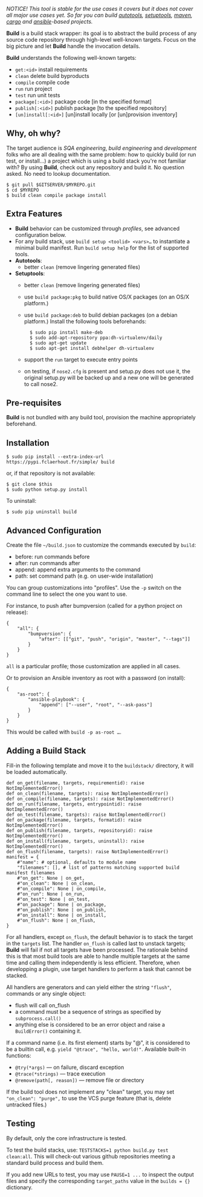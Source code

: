 *NOTICE!
This tool is stable for the use cases it covers but it does not cover all major use cases yet. So far you can build [autotools](https://www.sourceware.org/autobook), [setuptools](https://packaging.python.org), [maven](https://maven.apache.org), [cargo](http://doc.crates.io) and [ansible](http://docs.ansible.com/ansible/index.html)-based projects.*

**Build** is a build stack wrapper:
its goal is to abstract the build process of any source code repository through high-level well-known targets. Focus on the big picture and let **Build** handle the invocation details.

**Build** understands the following well-known targets:
  * `get:<id>` install requirements
  * `clean` delete build byproducts
  * `compile` compile code
  * `run` run project
  * `test` run unit tests
  * `package[:<id>]` package code [in the specified format]
  * `publish[:<id>]` publish package [to the specified repository]
  * `[un]install[:<id>]` [un]install locally [or [un]provision inventory]

Why, oh why?
------------

The target audience is _SQA engineering_, _build engineering_ and _development_ folks
who are all dealing with the same problem: how to quickly build (or run test, or install…)
a project which is using a build stack you're not familiar with?
By using **Build**, check out any repository and build it.
No question asked.
No need to lookup documentation.

	$ git pull $GITSERVER/$MYREPO.git
	$ cd $MYREPO
	$ build clean compile package install

Extra Features
--------------

  * **Build** behavior can be customized through _profiles_, see advanced configuration below.
  * For any build stack, use `build setup <toolid> <vars>…` to instantiate a minimal build manifest.
    Run `build setup help` for the list of supported tools.
  * **Autotools**:
    * better `clean` (remove lingering generated files)
  * **Setuptools**:
    * better `clean` (remove lingering generated files)
    * use `build package:pkg` to build native OS/X packages (on an OS/X platform.)
    * use `build package:deb` to build debian packages (on a debian platform.)
      Install the following tools beforehands:

			$ sudo pip install make-deb
			$ sudo add-apt-repository ppa:dh-virtualenv/daily
			$ sudo apt-get update
			$ sudo apt-get install debhelper dh-virtualenv

    * support the `run` target to execute entry points
    * on testing,
      if `nose2.cfg` is present and setup.py does not use it,
      the original setup.py will be backed up and a new one will be generated to call nose2.

Pre-requisites
--------------

**Build** is not bundled with any build tool, provision the machine appropriately beforehand.

Installation
------------

	$ sudo pip install --extra-index-url https://pypi.fclaerhout.fr/simple/ build

or, if that repository is not available:

	$ git clone $this
	$ sudo python setup.py install

To uninstall:

	$ sudo pip uninstall build

Advanced Configuration
----------------------

Create the file `~/build.json` to customize the commands executed by `build`:

  * before: run commands before
  * after: run commands after
  * append: append extra arguments to the command
  * path: set command path (e.g. on user-wide installation)

You can group customizations into "profiles".
Use the `-p` switch on the command line to select the one you want to use.

For instance, to push after bumpversion (called for a python project on release):

	{
		"all": {
			"bumpversion": {
				"after": [["git", "push", "origin", "master", "--tags"]]
			}
		}
	}

`all` is a particular profile; those customization are applied in all cases.

Or to provision an Ansible inventory as root with a password (on install):

	{
		"as-root": {
			"ansible-playbook": {
				"append": ["--user", "root", "--ask-pass"]
			}
		}
	}

This would be called with `build -p as-root …`.

Adding a Build Stack
--------------------

Fill-in the following template and move it to the `buildstack/` directory, it will be loaded automatically.

	def on_get(filename, targets, requirementid): raise NotImplementedError()
	def on_clean(filename, targets): raise NotImplementedError()
	def on_compile(filename, targets): raise NotImplementedError()
	def on_run(filename, targets, entrypointid): raise NotImplementedError()
	def on_test(filename, targets): raise NotImplementedError()
	def on_package(filename, targets, formatid): raise NotImplementedError()
	def on_publish(filename, targets, repositoryid): raise NotImplementedError()
	def on_install(filename, targets, uninstall): raise NotImplementedError()
	def on_flush(filename, targets): raise NotImplementedError()
	manifest = {
		#"name": # optional, defaults to module name
		"filenames": [], # list of patterns matching supported build manifest filenames
		#"on_get": None | on_get,
		#"on_clean": None | on_clean,
		#"on_compile": None | on_compile,
		#"on_run": None | on_run,
		#"on_test": None | on_test,
		#"on_package": None | on_package,
		#"on_publish": None | on_publish,
		#"on_install": None | on_install,
		#"on_flush": None | on_flush,
	}

For all handlers, except `on_flush`, the default behavior is to stack the target in the `targets` list.
The handler `on_flush` is called last to unstack targets;
**Build** will fail if not all targets have been processed.
The rationale behind this is that most build tools are able to handle multiple targets at the same time and calling them independently is less efficient.
Therefore, when developping a plugin, use target handlers to perform a task that cannot be stacked.

All handlers are generators and can yield either the string `"flush"`, commands or any single object:
  * flush will call on_flush
  * a command must be a sequence of strings as specified by `subprocess.call()`
  * anything else is considered to be an error object and raise a `BuildError()` containing it.

If a command name (i.e. its first element) starts by "@", it is considered to be a builtin call,
e.g. `yield "@trace", "hello, world!"`.
Available built-in functions:
  * `@try(*args)` — on failure, discard exception
  * `@trace(*strings)` — trace execution
  * `@remove(path[, reason])` — remove file or directory

If the build tool does not implement any "clean" target, you may set `"on_clean": "purge",` to use the VCS purge feature (that is, delete untracked files.)

Testing
-------

By default, only the core infrastructure is tested.

To test the build stacks, use: `TESTSTACKS=1 python build.py test clean:all`.
This will check-out various github repositories meeting a standard build process and build them.

If you add new URLs to test, you may use `PAUSE=1 ...` to inspect the output files and specify the corresponding `target_paths` value in the `builds = {}` dictionary.
